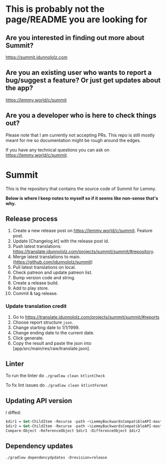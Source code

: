 # This is probably not the page/README you are looking for

## Are you interested in finding out more about Summit? 

https://summit.idunnololz.com

## Are you an existing user who wants to report a bug/suggest a feature? Or just get updates about the app?

https://lemmy.world/c/summit

## Are you a developer who is here to check things out?

Please note that I am currently not accepting PRs. This repo is still mostly meant for me so 
documentation might be rough around the edges.

If you have any technical questions you can ask on https://lemmy.world/c/summit.

# Summit

This is the repository that contains the source code of Summit for Lemmy.

**Below is where I keep notes to myself so if it seems like non-sense that's why.**

## Release process

1. Create a new release post on https://lemmy.world/c/summit. Feature post.
2. Update [Changelog.kt] with the release post id.
3. Push latest translations: https://translate.idunnololz.com/projects/summit/summit/#repository.
4. Merge latest translations to main. (https://github.com/idunnololz/summit)
5. Pull latest translations on local.
6. Check patreon and update patreon list.
7. Bump version code and string.
8. Create a release build.
9. Add to play store.
10. Commit & tag release.

### Update translation credit

1. Go to https://translate.idunnololz.com/projects/summit/summit/#reports
2. Choose report structure `json`.
3. Change starting date to 1/1/1999.
4. Change ending date to the current date.
5. Click generate.
6. Copy the result and paste the json into [app/src/main/res/raw/translate.json].

## Linter

To run the linter do
`./gradlew clean ktlintCheck`

To fix lint issues do
`./gradlew clean ktlintFormat`

## Updating API version

I diffed:
```ps
$dir1 = Get-ChildItem -Recurse -path ~\LemmyBackwardsCompatibleAPI-master\app\src\commonMain\kotlin\it\vercruysse\lemmyapi\v0\x19\x3
$dir2 = Get-ChildItem -Recurse -path ~\LemmyBackwardsCompatibleAPI-master\app\src\commonMain\kotlin\it\vercruysse\lemmyapi\v0\x19\x4
Compare-Object -ReferenceObject $dir1 -DifferenceObject $dir2
```

## Dependency updates

`./gradlew dependencyUpdates -Drevision=release`